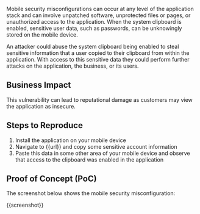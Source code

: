 Mobile security misconfigurations can occur at any level of the application stack and can involve unpatched software, unprotected files or pages, or unauthorized access to the application. When the system clipboard is enabled, sensitive user data, such as passwords, can be unknowingly stored on the mobile device.

An attacker could abuse the system clipboard being enabled to steal sensitive information that a user copied to their clipboard from within the application. With access to this sensitive data they could perform further attacks on the application, the business, or its users.

## Business Impact

This vulnerability can lead to reputational damage as customers may view the application as insecure.

## Steps to Reproduce

1. Install the application on your mobile device
1. Navigate to {{url}} and copy some sensitive account information
1. Paste this data in some other area of your mobile device and observe that access to the clipboard was enabled in the application

## Proof of Concept (PoC)

The screenshot below shows the mobile security misconfiguration:

{{screenshot}}
